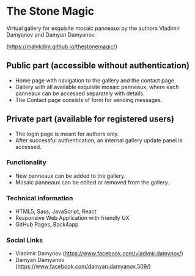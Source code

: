 # The Stone Magic

Virtual gallery for exquisite mosaic panneaux by the authors Vladimir Damyanov and Damyan Damyanov.

(https://malykdim.github.io/thestonemagic/)

## Public part (accessible without authentication)
  * Home page with navigation to the gallery and the contact page.
  * Gallery with all available exquisite mosaic panneaux, where each panneaux can be accessed separately with details.
  * The Contact page consists of form for sending messages.

## Private part (available for registered users)
 * The login page is meant for authors only. 
 * After successful authentication, an internal gallery update panel is accessed.

### Functionality
 * New panneaux can be added to the gallery.
 * Mosaic panneaux can be edited or removed from the gallery.
 
### Technical information
 * HTML5, Sass, JavaScript, React
 * Responsive Web Application with friendly UX
 * GitHub Pages, Back4app

### Social Links
* Vladimir Damynov (https://www.facebook.com/vladimir.damynov/)
* Damyan Damyanov (https://www.facebook.com/damyan.damyanov.509/)
